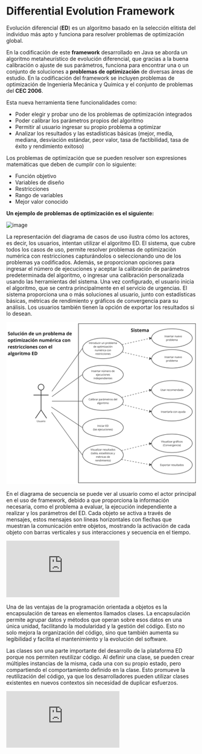 # Differential Evolution Framework

Evolución diferencial (**ED**) es un algoritmo basado en la selección elitista del individuo más apto y funciona para resolver problemas de optimización global.

En la codificación de este **framework** desarrollado en Java se aborda un algoritmo metaheurístico de evolución diferencial,
que gracias a la buena calibración o ajuste de sus parámetros, funciona para encontrar
una o un conjunto de soluciones a **problemas de optimización** de diversas áreas de
estudio. En la codificación del framework se
incluyen problemas de optimización de Ingeniería Mecánica y Química y el conjunto de problemas del **CEC 2006**.

Esta nueva herramienta tiene funcionalidades como: 

- Poder elegir y probar uno de los problemas de optimización integrados
- Poder calibrar los parámetros propios del algoritmo
- Permitir al usuario ingresar su propio problema a optimizar
- Analizar los resultados y las estadísticas básicas (mejor, media, mediana, desviación estándar, peor valor, tasa de factibilidad, tasa de éxito y rendimiento exitoso)

Los problemas de optimización que se pueden resolver son expresiones matemáticas que deben de cumplir con lo siguiente:

- Función objetivo
- Variables de diseño
- Restricciones
- Rango de variables
- Mejor valor conocido

**Un ejemplo de problemas de optimización es el siguiente:**

![image](https://user-images.githubusercontent.com/52833089/155066384-74753153-a297-40f4-9eab-2e0c77b1e1ef.png)

La representación del diagrama de casos de uso ilustra cómo los actores, es decir, los usuarios, intentan utilizar el algoritmo ED. El sistema, que cubre todos los casos de uso, permite resolver problemas de optimización numérica con restricciones capturándolos o seleccionando uno de los problemas ya codificados. Además, se proporcionan opciones para ingresar el número de ejecuciones y aceptar la calibración de parámetros predeterminada del algoritmo, o ingresar una calibración personalizada usando las herramientas del sistema. Una vez configurado, el usuario inicia el algoritmo, que se centra principalmente en el servicio de urgencias. El sistema proporciona una o más soluciones al usuario, junto con estadísticas básicas, métricas de rendimiento y gráficos de convergencia para su análisis. Los usuarios también tienen la opción de exportar los resultados si lo desean.

![image](https://github.com/celemibe/FrameworkDE_v1.0/blob/main/src/img/Casos%20de%20uso.jpg)

En el diagrama de secuencia se puede ver al usuario como el actor principal en el uso de framework, debido a que proporciona la información necesaria, como el problema a evaluar, la ejecución independiente a realizar y los parámetros del ED. Cada objeto se activa a través de mensajes, estos mensajes son líneas horizontales con flechas que muestran la comunicación entre objetos, mostrando la activación de cada objeto con barras verticales y sus interacciones y secuencia en el tiempo. 

![image](https://github.com/celemibe/FrameworkDE_v1.0/blob/main/src/img/Diagrama%20de%20secuencia%20de%20UML.pdf)

Una de las ventajas de la programación orientada a objetos es la encapsulación de tareas en elementos llamados clases. La encapsulación permite agrupar datos y métodos que operan sobre esos datos en una única unidad, facilitando la modularidad y la gestión del código. Esto no solo mejora la organización del código, sino que también aumenta su legibilidad y facilita el mantenimiento y la evolución del software.

Las clases son una parte importante del desarrollo de la plataforma ED porque nos permiten reutilizar código. Al definir una clase, se pueden crear múltiples instancias de la misma, cada una con su propio estado, pero compartiendo el comportamiento definido en la clase. Esto promueve la reutilización del código, ya que los desarrolladores pueden utilizar clases existentes en nuevos contextos sin necesidad de duplicar esfuerzos.

![image](https://github.com/celemibe/FrameworkDE_v1.0/blob/main/src/img/UML%20class-DE.pdf)
















